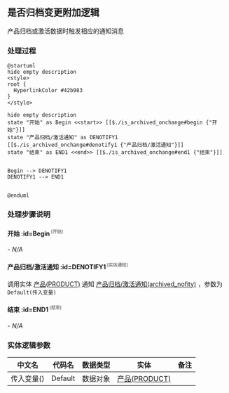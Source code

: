 ## 是否归档变更附加逻辑 <!-- {docsify-ignore-all} -->

   产品归档或激活数据时触发相应的通知消息

### 处理过程

```plantuml
@startuml
hide empty description
<style>
root {
  HyperlinkColor #42b983
}
</style>

hide empty description
state "开始" as Begin <<start>> [[$./is_archived_onchange#begin {"开始"}]]
state "产品归档/激活通知" as DENOTIFY1  [[$./is_archived_onchange#denotify1 {"产品归档/激活通知"}]]
state "结束" as END1 <<end>> [[$./is_archived_onchange#end1 {"结束"}]]


Begin --> DENOTIFY1
DENOTIFY1 --> END1


@enduml
```


### 处理步骤说明

#### 开始 :id=Begin<sup class="footnote-symbol"> <font color=gray size=1>[开始]</font></sup>



*- N/A*
#### 产品归档/激活通知 :id=DENOTIFY1<sup class="footnote-symbol"> <font color=gray size=1>[实体通知]</font></sup>



调用实体 [产品(PRODUCT)](module/ProdMgmt/product.md) 通知 [产品归档/激活通知(archived_nofity)](module/ProdMgmt/product/notify/archived_nofity) ，参数为`Default(传入变量)`
#### 结束 :id=END1<sup class="footnote-symbol"> <font color=gray size=1>[结束]</font></sup>



*- N/A*



### 实体逻辑参数

|    中文名   |    代码名    |  数据类型    |  实体   |备注 |
| --------| --------| -------- | -------- | --------   |
|传入变量(<i class="fa fa-check"/></i>)|Default|数据对象|[产品(PRODUCT)](module/ProdMgmt/product.md)||
